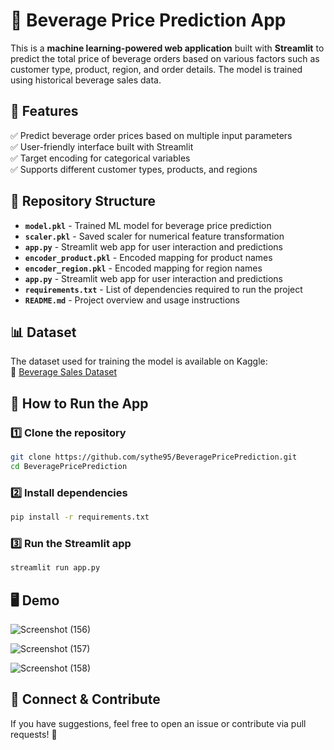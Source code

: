 # **🥤 Beverage Price Prediction App**

This is a **machine learning-powered web application** built with **Streamlit** to predict the total price of beverage orders based on various factors such as customer type, product, region, and order details. The model is trained using historical beverage sales data.

## **📌 Features**
✅ Predict beverage order prices based on multiple input parameters  
✅ User-friendly interface built with Streamlit  
✅ Target encoding for categorical variables  
✅ Supports different customer types, products, and regions  

## **📂 Repository Structure**
- **`model.pkl`** - Trained ML model for beverage price prediction
- **`scaler.pkl`** - Saved scaler for numerical feature transformation
- **`app.py`** - Streamlit web app for user interaction and predictions
- **`encoder_product.pkl`** - Encoded mapping for product names  
- **`encoder_region.pkl`** - Encoded mapping for region names  
- **`app.py`** - Streamlit web app for user interaction and predictions  
- **`requirements.txt`** - List of dependencies required to run the project  
- **`README.md`** - Project overview and usage instructions  

## **📊 Dataset**
The dataset used for training the model is available on Kaggle:  
🔗 [Beverage Sales Dataset](https://www.kaggle.com/datasets/sebastianwillmann/beverage-sales)  

## **🚀 How to Run the App**
### **1️⃣ Clone the repository**
```bash
git clone https://github.com/sythe95/BeveragePricePrediction.git
cd BeveragePricePrediction
```
### **2️⃣ Install dependencies**
```bash
pip install -r requirements.txt
```
### **3️⃣ Run the Streamlit app**
```bash
streamlit run app.py
```

## **🖥 Demo**

![Screenshot (156)](https://github.com/user-attachments/assets/357247cf-6702-4c73-a088-aec91cd61997)


![Screenshot (157)](https://github.com/user-attachments/assets/d64a3e4f-a563-48fc-b73e-41de8ec1c612)


![Screenshot (158)](https://github.com/user-attachments/assets/d2a99139-c785-4a95-9e0e-3fb4cb9fef82)


## **📢 Connect & Contribute**
If you have suggestions, feel free to open an issue or contribute via pull requests! 🚀
